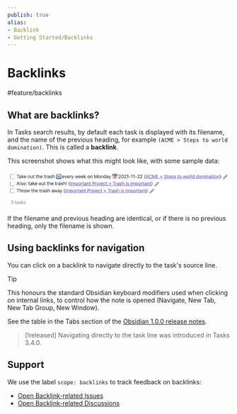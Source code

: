 ```yaml
---
publish: true
alias:
- Backlink
- Getting Started/Backlinks
---
```


# Backlinks

<span class="related-pages">#feature/backlinks</span>

## What are backlinks?

In Tasks search results, by default each task is displayed with its filename,
and the name of the previous heading, for example `(ACME > Steps to world domination)`.
This is called a **backlink**.

This screenshot shows what this might look like, with some sample data:

![Tasks with vanilla backlink styles](../images/backlinks-default-style.png)

If the filename and previous heading are identical, or if there is no previous heading, only the filename is shown.

## Using backlinks for navigation

You can click on a backlink to navigate directly to the task's source line.

> [!Tip]
> This honours the standard Obsidian keyboard modifiers used when clicking on internal links, to control how the note is opened (Navigate, New Tab, New Tab Group, New Window).
>
> See the table in the Tabs section of the [Obsidian 1.0.0 release notes](https://obsidian.md/changelog/2022-10-13-desktop-v1.0.0/).

> [!released]
> Navigating directly to the task line was introduced in Tasks 3.4.0.

## Support

We use the label `scope: backlinks` to track feedback on backlinks:

- [Open Backlink-related Issues](https://github.com/obsidian-tasks-group/obsidian-tasks/issues?q=is%3Aopen+is%3Aissue+label%3A%22scope%3A+backlinks%22)
- [Open Backlink-related Discussions](https://github.com/obsidian-tasks-group/obsidian-tasks/discussions?discussions_q=is%3Aopen+label%3A%22scope%3A+backlinks%22+sort%3Atop)
